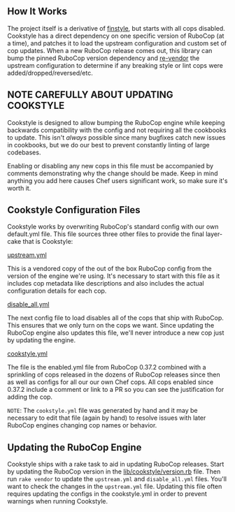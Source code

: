 ## How It Works

The project itself is a derivative of [finstyle](https://github.com/fnichol/finstyle), but starts with all cops disabled. Cookstyle has a direct dependency on one specific version of RuboCop (at a time), and patches it to load the upstream configuration and custom set of cop updates. When a new RuboCop release comes out, this library can bump the pinned RuboCop version dependency and [re-vendor](https://github.com/chef/cookstyle/blob/master/Rakefile) the upstream configuration to determine if any breaking style or lint cops were added/dropped/reversed/etc.

## NOTE CAREFULLY ABOUT UPDATING COOKSTYLE

Cookstyle is designed to allow bumping the RuboCop engine while keeping backwards compatibility with the config and not requiring all the cookbooks to update. This isn't *always* possible since many bugfixes catch new issues in cookbooks, but we do our best to prevent constantly linting of large codebases.

Enabling or disabling any new cops in this file must be accompanied by comments demonstrating why the change should be made. Keep in mind anything you add here causes Chef users significant work, so make sure it's worth it.

## Cookstyle Configuration Files

Cookstyle works by overwriting RuboCop's standard config with our own default.yml file. This file sources three other files to provide the final layer-cake that is Cookstyle:

[upstream.yml](https://github.com/chef/cookstyle/blob/master/config/upstream.yml)

This is a vendored copy of the out of the box RuboCop config from the version of the engine we're using. It's necessary to start with this file as it includes cop metadata like descriptions and also includes the actual configuration details for each cop.

[disable_all.yml](https://github.com/chef/cookstyle/blob/master/config/disable_all.yml)

The next config file to load disables all of the cops that ship with RuboCop. This ensures that we only turn on the cops we want. Since updating the RuboCop engine also updates this file, we'll never introduce a new cop just by updating the engine.

[cookstyle.yml](https://github.com/chef/cookstyle/blob/master/config/cookstyle.yml)

The file is the enabled.yml file from RuboCop 0.37.2 combined with a sprinkling of cops released in the dozens of RuboCop releases since then as well as configs for all our our own Chef cops. All cops enabled since 0.37.2 include a comment or link to a PR so you can see the justification for adding the cop.

`NOTE`: The `cookstyle.yml` file was generated by hand and it may be necessary to edit that file (again by hand) to resolve issues with later RuboCop engines changing cop names or behavior.

## Updating the RuboCop Engine

Cookstyle ships with a rake task to aid in updating RuboCop releases. Start by updating the RuboCop version in the [lib/cookstyle/version.rb](https://github.com/chef/cookstyle/blob/master/lib/cookstyle/version.rb) file. Then run `rake vendor` to update the `upstream.yml` and `disable_all.yml` files. You'll want to check the changes in the `upstream.yml` file. Updating this file often requires updating the configs in the cookstyle.yml in order to prevent warnings when running Cookstyle.
